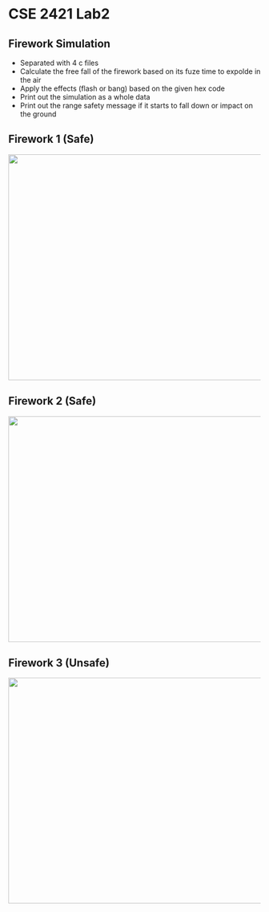 # CSE 2421 Lab2
## Firework Simulation
- Separated with 4 c files
- Calculate the free fall of the firework based on its fuze time to expolde in the air
- Apply the effects (flash or bang) based on the given hex code
- Print out the simulation as a whole data
- Print out the range safety message if it starts to fall down or impact on the ground

## Firework 1 (Safe)
<p align="center">
<img src="https://user-images.githubusercontent.com/65969657/107123705-00424880-686d-11eb-9e97-95e72ccdd39c.gif" width="700" height="450">
</p>

## Firework 2 (Safe)
<p align="center">
<img src="https://user-images.githubusercontent.com/65969657/107123783-9e361300-686d-11eb-9765-bf4f8ee63738.gif" width="700" height="450">
</p>

## Firework 3 (Unsafe)
<p align="center">
<img src="https://user-images.githubusercontent.com/65969657/107123785-9fffd680-686d-11eb-8fe4-62d5cfb47220.gif" width="700" height="450">
</p>
